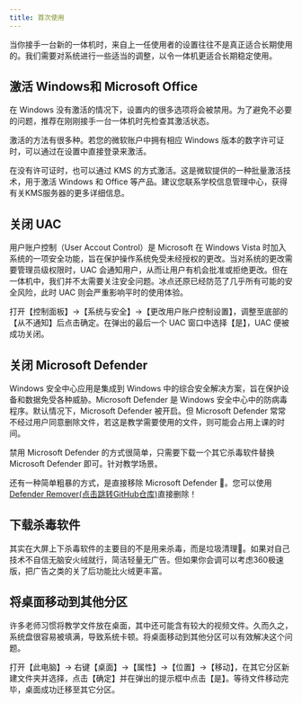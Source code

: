 ```yaml
---
title: 首次使用
---
```


当你接手一台新的一体机时，来自上一任使用者的设置往往不是真正适合长期使用的。我们需要对系统进行一些适当的调整，以令一体机更适合长期稳定使用。

## 激活 Windows和 Microsoft Office

在 Windows 没有激活的情况下，设置内的很多选项将会被禁用。为了避免不必要的问题，推荐在刚刚接手一台一体机时先检查其激活状态。

激活的方法有很多种。若您的微软账户中拥有相应 Windows 版本的数字许可证时，可以通过在设置中直接登录来激活。

在没有许可证时，也可以通过 KMS 的方式激活。这是微软提供的一种批量激活技术，用于激活 Windows 和 Office 等产品。建议您联系学校信息管理中心，获得有关KMS服务器的更多详细信息。

## 关闭 UAC

用户账户控制（User Accout Control）是 Microsoft 在 Windows Vista 时加入系统的一项安全功能，旨在保护操作系统免受未经授权的更改。当对系统的更改需要管理员级权限时，UAC 会通知用户，从而让用户有机会批准或拒绝更改。但在一体机中，我们并不太需要关注安全问题。冰点还原已经防范了几乎所有可能的安全风险，此时 UAC 则会严重影响平时的使用体验。

打开【控制面板】→【系统与安全】→【更改用户账户控制设置】，调整至底部的【从不通知】后点击确定。在弹出的最后一个 UAC 窗口中选择【是】，UAC 便被成功关闭。

## 关闭 Microsoft Defender

Windows 安全中心应用是集成到 Windows 中的综合安全解决方案，旨在保护设备和数据免受各种威胁。Microsoft Defender 是 Windows 安全中心中的防病毒程序。默认情况下，Microsoft Defender 被开启。但 Microsoft Defender 常常不经过用户同意删除文件，若这是教学需要使用的文件，则可能会占用上课的时间。

禁用 Microsoft Defender 的方式很简单，只需要下载一个其它杀毒软件替换 Microsoft Defender 即可。针对教学场景。

还有一种简单粗暴的方式，是直接移除 Microsoft Defender 🤣。您可以使用[Defender Remover(点击跳转GitHub仓库)](https://github.com/ionuttbara/windows-defender-remover)直接删除！

## 下载杀毒软件

其实在大屏上下杀毒软件的主要目的不是用来杀毒，而是垃圾清理🤣。如果对自己技术不自信无脑安火绒就行，简洁轻量无广告。但如果你会调可以考虑360极速版，把广告之类的关了后功能比火绒更丰富。

## 将桌面移动到其他分区

许多老师习惯将教学文件放在桌面，其中还可能含有较大的视频文件。久而久之，系统盘很容易被填满，导致系统卡顿。将桌面移动到其他分区可以有效解决这个问题。

打开【此电脑】→ 右键【桌面】→【属性】→【位置】→【移动】，在其它分区新建文件夹并选择，点击【确定】并在弹出的提示框中点击【是】。等待文件移动完毕，桌面成功迁移至其它分区。
